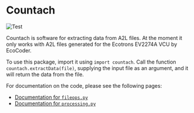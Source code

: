# Countach

![Test](https://github.com/HWRacing/countach/actions/workflows/test.yml/badge.svg)

Countach is software for extracting data from A2L files. At the moment it only works with A2L files generated for the Ecotrons EV2274A VCU by EcoCoder.

To use this package, import it using `import countach`. Call the function `countach.extractData(file)`, supplying the input file as an argument, and it will return the data from the file.

For documentation on the code, please see the following pages:

- [Documentation for `fileops.py`](docs/fileops.md)
- [Documentation for `processing.py`](docs/processing.md)
